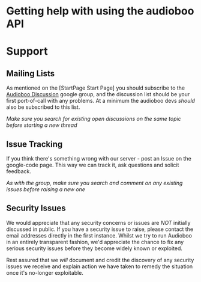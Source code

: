 # Getting help with using the audioboo API

# Support #

## Mailing Lists ##
As mentioned on the [StartPage Start Page] you should subscribe to the [Audioboo Discussion](http://groups.google.com/group/audioboo-api-discuss) google group, and the discussion list should be your first port-of-call with any problems. At a minimum the audioboo devs _should_ also be subscribed to this list.

*Make sure you search for existing open discussions on the same topic before starting a new thread*

## Issue Tracking ##
If you think there's something wrong with our server - post an Issue on the google-code page. This way we can track it, ask questions and solicit feedback.

*As with the group, make sure you search and comment on any existing issues before raising a new one*


## Security Issues ##
We would appreciate that any security concerns or issues are *NOT* initially discussed in public. If you have a security issue to raise, please contact the email addresses directly in the first instance.
Whilst we try to run Audioboo in an entirely transparent fashion, we'd appreciate the chance to fix any serious security issues before they become widely known or exploited.

Rest assured that we _will_ document and credit the discovery of any security issues we receive and explain action we have taken to remedy the situation once it's no-longer exploitable.